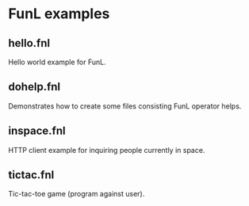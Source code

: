 
# FunL examples

## hello.fnl
Hello world example for FunL.

## dohelp.fnl
Demonstrates how to create some files consisting FunL operator helps.

## inspace.fnl
HTTP client example for inquiring people currently in space.

## tictac.fnl
Tic-tac-toe game (program against user).
